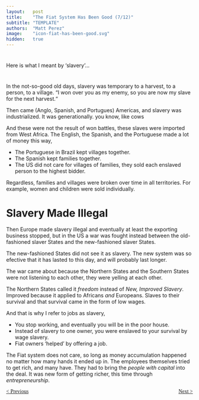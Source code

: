 ```yaml
---
layout:   post
title:    "The Fiat System Has Been Good (7/12)"
subtitle: "TEMPLATE"
authors:  "Matt Perez"
image:    "icon-fiat-has-been-good.svg"
hidden:   true
---
```


<div style="display:none; ">
 <p>Time for an alternative.</p>
</div>

<h1></h1>
 <p>Here is what I meant by &lsquo;slavery&rsquo;&hellip;</p>

<h1></h1>
 <p>In the not-so-good old days, slavery was temporary to a harvest, to a person, to a village. &ldquo;I won over you as my enemy, so you are now my slave for the next harvest.&ldquo;</p>
 <p>Then came (Anglo, Spanish, and Portugues) Americas, and slavery was industrialized. It was generationally. you know, <span id="_standout">like cows</span></p>
 <p>And these were not the result of won battles, these slaves were imported from West Africa. The English, the Spanish, and the Portuguese made a lot of money this way,</p>
  <ul>
   <li>The Portuguese in Brazil kept villages together.</li>
   <li>The Spanish kept families together.</li>
   <li>The US did not care for villages of families, they sold each enslaved person to the highest bidder.</li>
  </ul>
 <p>Regardless, families and villages were broken over time in all territories. For example, women and children were sold individually.</p>

<h1>Slavery Made Illegal</h1>
 <p>Then Europe made slavery illegal and eventually at least the exporting business stopped, but in the US a war was fought instead between the old-fashioned slaver States and the new-fashioned slaver States.</p>
 <p>The new-fashioned States did not see it as slavery. The new system was so efective that it has lasted to this day, and will probably last longer.</p>
 <p>The war came about because the Northern States and the Southern States were not listening to each other, they were yelling at each other.</p>
 <p>The Northern States called it <em>freedom</em> instead of <em class="_standout">New, Improved Slavery</em>. Improved because it applied to Africans <em>and</em> Europeans. Slaves to their survival and that survival came in the form of low wages.</p>
 <p>And that is why I refer to jobs as slavery,</p>
  <ul>
   <li>You stop working, and eventually you will be in the poor house.</li>
   <li>Instead of slavery to one owner, you were enslaved to your survival by wage slavery.</li>
   <li>Fiat owners &lsquo;helped&rsquo; by offering a job.</li>
  </ul>
 <p>The Fiat system does not care, so long as money accumulation happened no matter how many hands it ended up in. The employees themselves tried to get rich, and many have. They had to bring the <em>people with capital</em> into the deal. It was new form of getting richer, this time through <em>entrepreneurship</em>.</p>

<div style="margin-bottom:1in; font-family: American Typewriter, serif; ">
 <span style="float:left; ">
  <a href="https://radicalcompanies.com/2024/12/09/the-fiat-system-has-been-good">&lt; Previous</a>
 </span>
 <span style="float:right; ">
  <a href="https://radicalcompanies.com/2024/12/11/the-fiat-system-has-been-good">Next &gt;</a>
 </span>
</div>
